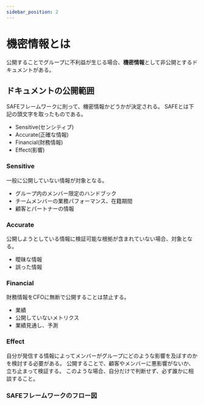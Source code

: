 ```yaml
---
sidebar_position: 2
---
```


# 機密情報とは

公開することでグループに不利益が生じる場合、**機密情報**として非公開とするドキュメントがある。

## ドキュメントの公開範囲

SAFEフレームワークに則って、機密情報かどうかが決定される。
SAFEとは下記の頭文字を取ったものである。

* Sensitive(センシティブ)
* Accurate(正確な情報)
* Financial(財務情報)
* Effect(影響)

### Sensitive
一般に公開していない情報が対象となる。
* グループ内のメンバー限定のハンドブック
* チームメンバーの業務パフォーマンス、在籍期間
* 顧客とパートナーの情報

### Accurate
公開しようとしている情報に検証可能な根拠が含まれていない場合、対象となる。
* 曖昧な情報
* 誤った情報

### Financial
財務情報をCFOに無断で公開することは禁止する。
* 業績
* 公開していないメトリクス
* 業績見通し、予測

### Effect
自分が発信する情報によってメンバーがグループにどのような影響を及ぼすのかを検討する必要がある。
公開することで、顧客やメンバーに悪影響がないか、立ち止まって検証する。
このような場合、自分だけで判断せず、必ず誰かに相談すること。

### SAFEフレームワークのフロー図
